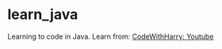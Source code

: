 # learn_java
Learning to code in Java.
Learn from: [CodeWithHarry: Youtube](https://www.youtube.com/@CodeWithHarry)
